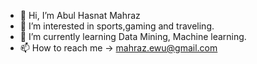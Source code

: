 - 👋 Hi, I’m Abul Hasnat Mahraz
- 👀 I’m interested in sports,gaming and traveling.
- 🌱 I’m currently learning Data Mining, Machine learning.
- 📫 How to reach me -> mahraz.ewu@gmail.com


